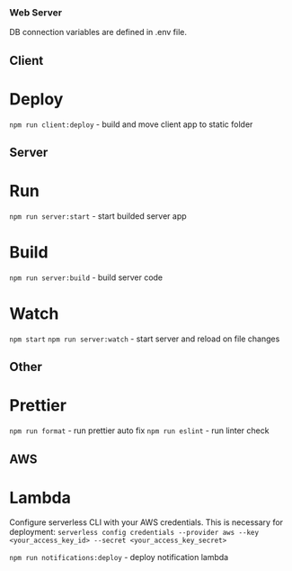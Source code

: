 ### Web Server ###
DB connection variables are defined in .env file. 

## Client ##
# Deploy #
`npm run client:deploy` - build and move client app to static folder

## Server ##
# Run #
`npm run server:start` - start builded server app
# Build #
`npm run server:build` - build server code
# Watch #
`npm start`
`npm run server:watch` - start server and reload on file changes

## Other ##
# Prettier #
`npm run format` - run prettier auto fix
`npm run eslint` - run linter check

## AWS ##
# Lambda #
 Configure serverless CLI with your AWS credentials. This is necessary for deployment:
`serverless config credentials --provider aws --key <your_access_key_id> --secret <your_access_key_secret>`

`npm run notifications:deploy` - deploy notification lambda
